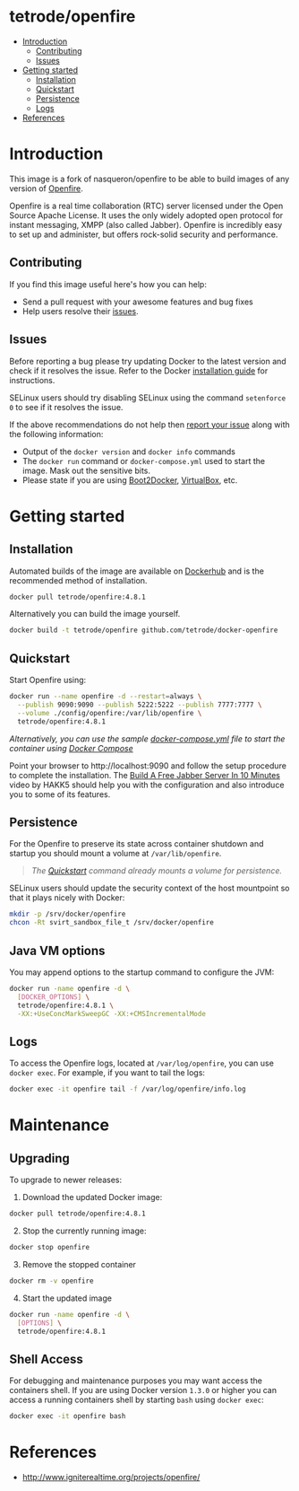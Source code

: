 # tetrode/openfire

- [Introduction](#introduction)
    - [Contributing](#contributing)
    - [Issues](#issues)
- [Getting started](#getting-started)
    - [Installation](#installation)
    - [Quickstart](#quickstart)
    - [Persistence](#persistence)
    - [Logs](#logs)
- [References](#references)

# Introduction

This image is a fork of nasqueron/openfire to be able to build images of any version
of [Openfire](http://www.igniterealtime.org/projects/openfire/).

Openfire is a real time collaboration (RTC) server licensed under the Open Source Apache License. It uses the only
widely adopted open protocol for instant messaging, XMPP (also called Jabber). Openfire is incredibly easy to set up and
administer, but offers rock-solid security and performance.

## Contributing

If you find this image useful here's how you can help:

- Send a pull request with your awesome features and bug fixes
- Help users resolve their [issues](../../issues?q=is%3Aopen+is%3Aissue).

## Issues

Before reporting a bug please try updating Docker to the latest version and check if it resolves the issue. Refer to the
Docker [installation guide](https://docs.docker.com/installation) for instructions.

SELinux users should try disabling SELinux using the command `setenforce 0` to see if it resolves the issue.

If the above recommendations do not help then [report your issue](../../issues/new) along with the following
information:

- Output of the `docker version` and `docker info` commands
- The `docker run` command or `docker-compose.yml` used to start the image. Mask out the sensitive bits.
- Please state if you are using [Boot2Docker](http://www.boot2docker.io), [VirtualBox](https://www.virtualbox.org), etc.

# Getting started

## Installation

Automated builds of the image are available on [Dockerhub](https://hub.docker.com/r/tetrode/openfire) and is the
recommended method of installation.

```bash
docker pull tetrode/openfire:4.8.1
```

Alternatively you can build the image yourself.

```bash
docker build -t tetrode/openfire github.com/tetrode/docker-openfire
```

## Quickstart

Start Openfire using:

```bash
docker run --name openfire -d --restart=always \
  --publish 9090:9090 --publish 5222:5222 --publish 7777:7777 \
  --volume ./config/openfire:/var/lib/openfire \
  tetrode/openfire:4.8.1
```

*Alternatively, you can use the
sample [docker-compose.yml](https://github.com/tetrode/docker-openfire/blob/main/docker-compose.yml) file to start the
container using [Docker Compose](https://docs.docker.com/compose/)*

Point your browser to http://localhost:9090 and follow the setup procedure to complete the installation.
The [Build A Free Jabber Server In 10 Minutes](https://www.youtube.com/watch?v=ytUB5qJm5HE#t=246s) video by HAKK5 should
help you with the configuration and also introduce you to some of its features.

## Persistence

For the Openfire to preserve its state across container shutdown and startup you should mount a volume
at `/var/lib/openfire`.

> *The [Quickstart](#quickstart) command already mounts a volume for persistence.*

SELinux users should update the security context of the host mountpoint so that it plays nicely with Docker:

```bash
mkdir -p /srv/docker/openfire
chcon -Rt svirt_sandbox_file_t /srv/docker/openfire
```

## Java VM options

You may append options to the startup command to configure the JVM:

```bash
docker run -name openfire -d \
  [DOCKER_OPTIONS] \
  tetrode/openfire:4.8.1 \
  -XX:+UseConcMarkSweepGC -XX:+CMSIncrementalMode
```

## Logs

To access the Openfire logs, located at `/var/log/openfire`, you can use `docker exec`. For example, if you want to tail
the logs:

```bash
docker exec -it openfire tail -f /var/log/openfire/info.log
```

# Maintenance

## Upgrading

To upgrade to newer releases:

1. Download the updated Docker image:

  ```bash
  docker pull tetrode/openfire:4.8.1
  ```

2. Stop the currently running image:

  ```bash
  docker stop openfire
  ```

3. Remove the stopped container

  ```bash
  docker rm -v openfire
  ```

4. Start the updated image

  ```bash
  docker run -name openfire -d \
    [OPTIONS] \
    tetrode/openfire:4.8.1
  ```

## Shell Access

For debugging and maintenance purposes you may want access the containers shell. If you are using Docker version `1.3.0`
or higher you can access a running containers shell by starting `bash` using `docker exec`:

```bash
docker exec -it openfire bash
```

# References

* http://www.igniterealtime.org/projects/openfire/
